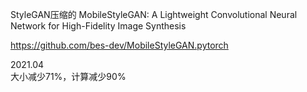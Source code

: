 StyleGAN压缩的
MobileStyleGAN: A Lightweight Convolutional Neural Network for High-Fidelity Image Synthesis  

https://github.com/bes-dev/MobileStyleGAN.pytorch
    
2021.04  
大小减少71%，计算减少90%
